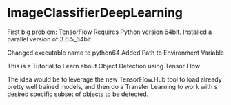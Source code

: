 # ImageClassifierDeepLearning

First big problem:
TensorFlow Requires Python version 64bit. Installed a parallel version of 3.6.5_64bit

Changed executable name to python64
Added Path to Environment Variable

This is a Tutorial to Learn about Object Detection using Tensor Flow

The idea would be to leverage the new TensorFlow.Hub tool to load already pretty well trained models, and then do a Transfer Learning to work with s desired specific subset of objects to be detected.
